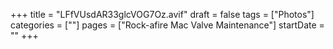 +++
title = "LFfVUsdAR33glcVOG7Oz.avif"
draft = false
tags = ["Photos"]
categories = [""]
pages = ["Rock-afire Mac Valve Maintenance"]
startDate = ""
+++

